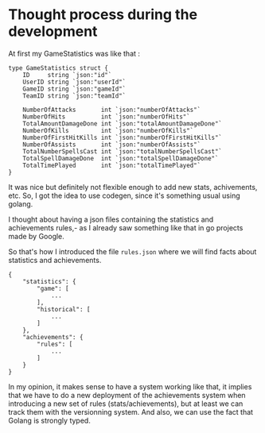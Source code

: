 # Thought process during the development

At first my GameStatistics was like that :

```
type GameStatistics struct {
	ID     string `json:"id"`
	UserID string `json:"userId"`
	GameID string `json:"gameId"`
	TeamID string `json:"teamId"`

	NumberOfAttacks       int `json:"numberOfAttacks"`
	NumberOfHits          int `json:"numberOfHits"`
	TotalAmountDamageDone int `json:"totalAmountDamageDone"`
	NumberOfKills         int `json:"numberOfKills"`
	NumberOfFirstHitKills int `json:"numberOfFirstHitKills"`
	NumberOfAssists       int `json:"numberOfAssists"`
	TotalNumberSpellsCast int `json:"totalNumberSpellsCast"`
	TotalSpellDamageDone  int `json:"totalSpellDamageDone"`
	TotalTimePlayed       int `json:"totalTimePlayed"`
}
```

It was nice but definitely not flexible enough to add new stats, achivements, etc.
So, I got the idea to use codegen, since it's something usual using golang.

I thought about having a json files containing the statistics and achievements rules,- as I already saw something like that in go projects made by Google.

So that's how I introduced the file `rules.json` where we will find facts about statistics and achievements.

```
{
    "statistics": {
        "game": [
			...
        ],
        "historical": [
			...
        ]
    },
    "achievements": {
        "rules": [
			...
        ]
    }
}
```

In my opinion, it makes sense to have a system working like that, it implies that we have to do a new deployment of the achievements system when introducing a new set of rules (stats/achievements), but at least we can track them with the versionning system.
And also, we can use the fact that Golang is strongly typed.